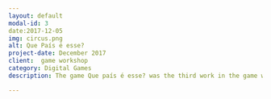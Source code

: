 ```yaml
---
layout: default
modal-id: 3
date:2017-12-05 
img: circus.png
alt: Que País é esse?
project-date: December 2017
client:  game workshop
category: Digital Games
description: The game Que país é esse? was the third work in the game workshop matter by educator Marcelo, where the goal was to be use our imagination. Threby,  the group took advantage of the opening for the existence of a social critique with the game . To have the opportunity to  play, just press the link(However, be aware that at stake is full of bugs): cavalcantebya.github.io/quepaiseesse  

---
```

